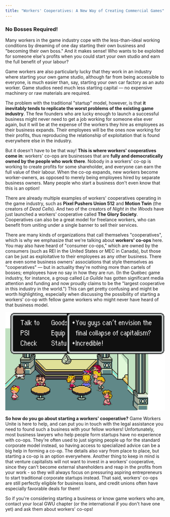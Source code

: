 ```yaml
---
title: "Workers' Cooperatives: A New Way of Creating Commercial Games"
---
```

### No Bosses Required!

Many workers in the game industry cope with the less-than-ideal working
conditions by dreaming of one day starting their own business and "becoming
their own boss." And it makes sense! Who wants to be exploited for someone
else's profits when you could start your own studio and earn the full benefit of
your labour?

Game workers are also particularly lucky that they work in an industry where
starting your own game studio, although far from being accessible to everyone,
is much easier than, say, starting your own car factory as an auto worker. Game
studios need much less starting capital — no expensive machinery or raw
materials are required.

The problem with the traditional "startup" model, however, is that **it
inevitably tends to replicate the worst problems of the existing game
industry**. The few founders who are lucky enough to launch a successful
business might never need to get a job working for someone else ever again, but
it will be at the expense of the workers they hire as employees as their
business expands. Their employees will be the ones now working for their
profits, thus reproducing the relationship of exploitation that is found
everywhere else in the industry.

But it doesn't have to be that way! **This is where workers' cooperatives come
in**: workers' co-ops are businesses that are **fully and democratically owned
by the people who work there**. Nobody in a workers' co-op is working to create
profits for some shareholder, and everyone can earn the full value of their
labour. When the co-op expands, new workers become worker-owners, as opposed to
merely being employees hired by separate business owners. Many people who start
a business don't even know that this is an option!

There are already multiple examples of workers' cooperatives operating in the
game industry, such as **Pixel Pushers Union 512** and **Motion Twin** (the
creators of _Dead Cells_). And two of the creators of _Night in the Woods_ have
just launched a workers' cooperative called **The Glory Society**. Cooperatives
can also be a great model for freelance workers, who can benefit from uniting
under a single banner to sell their services.

There are many kinds of organizations that call themselves "cooperatives", which
is why we emphasize that we're talking about **workers' co-ops** here. You may
also have heard of "consumer co-ops," which are owned by the consumers (such as
REI in the United States or MEC in Canada), but those can be just as
exploitative to their employees as any other business. There are even some
business owners' associations that style themselves as "cooperatives" — but in
actuality they're nothing more than cartels of bosses; employees have no say in
how they are run. (In the Québec game industry, for instance, a group called _La
Guilde_ has gotten significant media attention and funding and now proudly
claims to be the "largest cooperative in this industry in the
world.") This can get pretty confusing and might be
worth highlighting, especially when discussing the possibility of starting a
workers' co-op with fellow game workers who might never have heard of that
business model.

<div class="md-img">
<img
  src="/images/eb-capitalism.png"
  alt="You guys can't envision the final collapse of capitalism? incredible!"
/>
</div>

**So how do you go about starting a workers' cooperative?** Game
Workers Unite is here to help, and can put you in touch with the legal
assistance you need to found such a business with your fellow workers!
Unfortunately, most business lawyers who help people form startups have no
experience with co-ops. They're often used to just signing people up for the
standard corporate model instead, so having access to specialized advice can be
a big help in forming a co-op. The details also vary from place to place, but
starting a co-op is an option everywhere. Another thing to keep in mind is that
venture capitalists will not want to invest in a workers' cooperative, since
they can't become external shareholders and reap in the profits from your work -
so they will always focus on pressuring aspiring entrepreneurs to start
traditional corporate startups instead. That said, workers' co-ops are still
perfectly eligible for business loans, and credit unions often have especially
favorable deals for them!

So if you're considering starting a business or know game workers who are,
contact your local GWU chapter (or the international if you don't have one yet)
and ask them about workers' co-ops!
